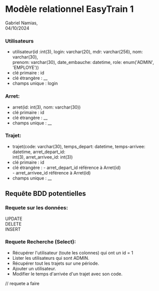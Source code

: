 # Modèle relationnel EasyTrain 1
Gabriel Namias, <br>
04/10/2024

### Utilisateurs
- utilisateur(id :int(3), login: varchar(20), mdr: varchar(256), nom: varchar(30), <br> prenom: varchar(30), date_embauche: datetime, role: enum('ADMIN', 'EMPLOYE'))
- clé primaire : id
- clé étrangère : __
- champs unique : login

### Arret:
- arret(id: int(3), nom: varchar(30))
- clé primaire : id
- clé étrangère : __
- champs unique : __

### Trajet:
- trajet(code: varchar(30), temps_depart: datetime, temps-arrivee: datetime, arret_depart_id: <br> int(3), arret_arrivee_id: int(3))
- clé primaire : id
- clé étrangère : - arret_depart_id référence à Arret(id) <br> - arret_arrivee_id référence à Arret(id)
- champs unique : __

## Requête BDD potentielles

### Requete sur les données:
UPDATE <br>
DELETE <br>
INSERT
### Requete Recherche (Select):
- Récupérer l'utilisateur (toute les colonnes) qui ont un id = 1
- Lister les utilisateurs qui sont ADMIN.
- Récupérer tout les trajets sur une période.
- Ajouter un utilisateur. 
- Modifier le temps d'arrivée d'un trajet avec son code. 

// requete a faire


